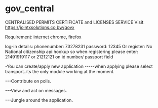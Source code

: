 # gov_central
CENTRALISED PERMITS CERTIFICATE and LICENSES SERVICE
Visit: https://jointxsolutions.co.bw/govx

Requirement:
internet
chrome, firefox

log-in details:
              phonenumber: 73278231
              password: 12345
Or register:
No National citizenship api hookup so when registering please enter: 21491919117 or 21212121 on id number/ passport field

-You can create/apply new application
-----when applying please select transport..its the only module working at the moment.

---Contribute on polls.

---View and act on messages.

---Jungle around the application.








